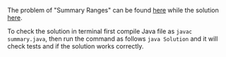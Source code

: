The problem of "Summary Ranges" can be found [here](https://leetcode.com/problems/summary-ranges/) while the solution [here](https://github.com/aurimas13/Solutions-To-Problems/blob/main/LeetCode/Java%20Solutions/Summary%20Ranges/summary.java).

To check the solution in terminal first compile Java file as `javac summary.java`, then run the command as follows `java Solution` and it will check tests and if the solution works correctly.
